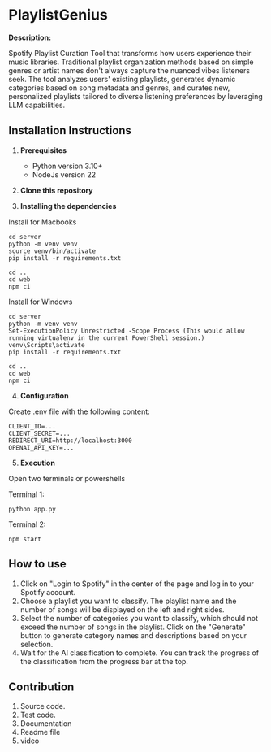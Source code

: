 # PlaylistGenius
**Description:** 

Spotify Playlist Curation Tool that transforms how users experience their music libraries. 
Traditional playlist organization methods based on simple genres or artist names don't always capture the nuanced vibes listeners seek.
The tool analyzes users' existing playlists, generates dynamic categories based on song metadata and genres, and curates new, personalized playlists tailored to diverse listening preferences by leveraging LLM capabilities.


## Installation Instructions

1. **Prerequisites**
    - Python version 3.10+
    - NodeJs version 22

2. **Clone this repository**

3. **Installing the dependencies**

Install for Macbooks 
```
cd server
python -m venv venv
source venv/bin/activate
pip install -r requirements.txt

cd ..
cd web
npm ci

```
Install for Windows 

```
cd server
python -m venv venv
Set-ExecutionPolicy Unrestricted -Scope Process (This would allow running virtualenv in the current PowerShell session.)
venv\Scripts\activate
pip install -r requirements.txt

cd ..
cd web
npm ci
```
4. **Configuration**

Create .env file with the following content:
```
CLIENT_ID=...
CLIENT_SECRET=...
REDIRECT_URI=http://localhost:3000
OPENAI_API_KEY=...
```

5. **Execution**

Open two terminals or powershells

Terminal 1:
```
python app.py
```
Terminal 2:
```
npm start
```


## How to use

1. Click on "Login to Spotify" in the center of the page and log in to your Spotify account.
2. Choose a playlist you want to classify. The playlist name and the number of songs will be displayed on the left and right sides.
3. Select the number of categories you want to classify, which should not exceed the number of songs in the playlist. Click on the "Generate" button to generate category names and descriptions based on your selection.
4. Wait for the AI classification to complete. You can track the progress of the classification from the progress bar at the top.

## Contribution

1. Source code. 
2. Test code.
3. Documentation 
4. Readme file
5. video
